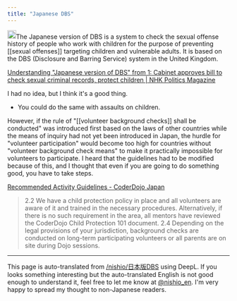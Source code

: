 ```yaml
---
title: "Japanese DBS"
---
```


<img src='https://scrapbox.io/api/pages/nishio-en/sge/icon' alt='sge.icon' height="19.5"/>The Japanese version of DBS is a system to check the sexual offense history of people who work with children for the purpose of preventing [[sexual offenses]] targeting children and vulnerable adults. It is based on the DBS (Disclosure and Barring Service) system in the United Kingdom.

[Understanding "Japanese version of DBS" from 1: Cabinet approves bill to check sexual criminal records, protect children | NHK Politics Magazine](https://www.nhk.or.jp/politics/articles/feature/106604.html)

I had no idea, but I think it's a good thing.
- You could do the same with assaults on children.

However, if the rule of "[[volunteer background checks]] shall be conducted" was introduced first based on the laws of other countries while the means of inquiry had not yet been introduced in Japan, the hurdle for "volunteer participation" would become too high for countries without "volunteer background check means" to make it practically impossible for volunteers to participate. I heard that the guidelines had to be modified because of this, and I thought that even if you are going to do something good, you have to take steps.

[Recommended Activity Guidelines - CoderDojo Japan](https://coderdojo.jp/docs/recommended-practice)
> 2.2 We have a child protection policy in place and all volunteers are aware of it and trained in the necessary procedures. Alternatively, if there is no such requirement in the area, all mentors have reviewed the CoderDojo Child Protection 101 document.
> 2.4 Depending on the legal provisions of your jurisdiction, background checks are conducted on long-term participating volunteers or all parents are on site during Dojo sessions.

---
This page is auto-translated from [/nishio/日本版DBS](https://scrapbox.io/nishio/日本版DBS) using DeepL. If you looks something interesting but the auto-translated English is not good enough to understand it, feel free to let me know at [@nishio_en](https://twitter.com/nishio_en). I'm very happy to spread my thought to non-Japanese readers.